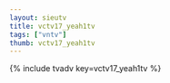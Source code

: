```yaml
--- 
layout: sieutv
title: vctv17_yeah1tv
tags: ["vntv"]
thumb: vctv17_yeah1tv
---
```

{% include tvadv key=vctv17_yeah1tv %}
